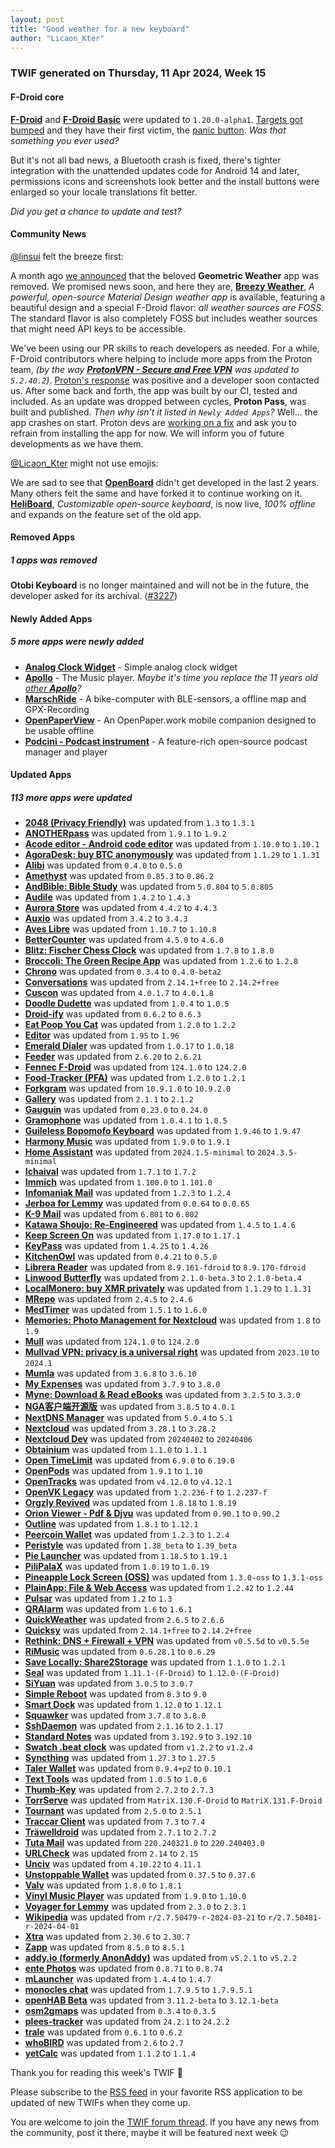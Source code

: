 ```yaml
---
layout: post
title: "Good weather for a new keyboard"
author: "Licaon_Kter"
---
```



### TWIF generated on Thursday, 11 Apr 2024, Week 15


#### F-Droid core
**[F-Droid](https://f-droid.org/packages/org.fdroid.fdroid)** and **[F-Droid Basic](https://f-droid.org/packages/org.fdroid.basic)** were updated to `1.20.0-alpha1`. [Targets got bumped](https://f-droid.org/2024/02/29/twif.html#f-droid-core) and they have their first victim, the [panic button](https://floss.social/@fdroidorg/112234329169081983). _Was that something you ever used?_

But it's not all bad news, a Bluetooth crash is fixed, there's tighter integration with the unattended updates code for Android 14 and later, permissions icons and screenshots look better and the install buttons were enlarged so your locale translations fit better.

_Did you get a chance to update and test?_


#### Community News
[@linsui](https://gitlab.com/linsui) felt the breeze first:

A month ago [we announced](https://f-droid.org/2024/03/14/twif.html#10-apps-were-removed) that the beloved **Geometric Weather** app was removed. We promised news soon, and here they are, **[Breezy Weather](https://f-droid.org/packages/org.breezyweather)**, _A powerful, open-source Material Design weather app_ is available, featuring a beautiful design and a special F-Droid flavor: _all weather sources are FOSS_. The standard flavor is also completely FOSS but includes weather sources that might need API keys to be accessible.

We've been using our PR skills to reach developers as needed. For a while, F-Droid contributors where helping to include more apps from the Proton team, _(by the way **[ProtonVPN - Secure and Free VPN](https://f-droid.org/packages/ch.protonvpn.android)** was updated to `5.2.40.2`)_. [Proton's response](https://mastodon.social/@protonmail/112093514395420058) was positive and a developer soon contacted us. After some back and forth, the app was built by our CI, tested and included. As an update was dropped between cycles, **Proton Pass**, was built and published. _Then why isn't it listed in `Newly Added Apps`?_ Well... the app crashes on start. Proton devs are [working on a fix](https://gitlab.com/fdroid/fdroiddata/-/merge_requests/14773#note_1856586599) and ask you to refrain from installing the app for now. We will inform you of future developments as we have them.

[@Licaon_Kter](https://gitlab.com/licaon-kter) might not use emojis:

We are sad to see that **[OpenBoard](https://f-droid.org/packages/org.dslul.openboard.inputmethod.latin/)** didn't get developed in the last 2 years. Many others felt the same and have forked it to continue working on it. **[HeliBoard](https://f-droid.org/packages/helium314.keyboard)**, _Customizable open-source keyboard_, is now live, _100% offline_ and expands on the feature set of the old app.


#### Removed Apps
##### 1 apps was removed
**Otobi Keyboard** is no longer maintained and will not be in the future, the developer asked for its archival. ([#3227](https://gitlab.com/fdroid/fdroiddata/-/issues/3227))


#### Newly Added Apps
##### 5 more apps were newly added
* **[Analog Clock Widget](https://f-droid.org/packages/eu.nemui.ailin.uclock)** - Simple analog clock widget
* **[Apollo](https://f-droid.org/packages/org.nuclearfog.apollo)** - The Music player. _Maybe it's time you replace the 11 years old [other **Apollo**](https://f-droid.org/packages/com.andrew.apollo/)?_
* **[MarschRide](https://f-droid.org/packages/de.box2code.marschride)** - A bike-computer with BLE-sensors, a offline map and GPX-Recording
* **[OpenPaperView](https://f-droid.org/packages/net.phbwt.paperwork)** - An OpenPaper.work mobile companion designed to be usable offline
* **[Podcini - Podcast instrument](https://f-droid.org/packages/ac.mdiq.podcini)** - A feature-rich open-source podcast manager and player


#### Updated Apps
##### 113 more apps were updated
* **[2048 (Privacy Friendly)](https://f-droid.org/packages/org.secuso.privacyfriendly2048)** was updated from `1.3` to `1.3.1`
* **[ANOTHERpass](https://f-droid.org/packages/de.jepfa.yapm)** was updated from `1.9.1` to `1.9.2`
* **[Acode editor - Android code editor](https://f-droid.org/packages/com.foxdebug.acode)** was updated from `1.10.0` to `1.10.1`
* **[AgoraDesk: buy BTC anonymously](https://f-droid.org/packages/com.agoradesk.app)** was updated from `1.1.29` to `1.1.31`
* **[Alibi](https://f-droid.org/packages/app.myzel394.alibi)** was updated from `0.4.0` to `0.5.0`
* **[Amethyst](https://f-droid.org/packages/com.vitorpamplona.amethyst)** was updated from `0.85.3` to `0.86.2`
* **[AndBible: Bible Study](https://f-droid.org/packages/net.bible.android.activity)** was updated from `5.0.804` to `5.0.805`
* **[Audile](https://f-droid.org/packages/com.mrsep.musicrecognizer)** was updated from `1.4.2` to `1.4.3`
* **[Aurora Store](https://f-droid.org/packages/com.aurora.store)** was updated from `4.4.2` to `4.4.3`
* **[Auxio](https://f-droid.org/packages/org.oxycblt.auxio)** was updated from `3.4.2` to `3.4.3`
* **[Aves Libre](https://f-droid.org/packages/deckers.thibault.aves.libre)** was updated from `1.10.7` to `1.10.8`
* **[BetterCounter](https://f-droid.org/packages/org.kde.bettercounter)** was updated from `4.5.0` to `4.6.0`
* **[Blitz: Fischer Chess Clock](https://f-droid.org/packages/net.leodesouza.blitz)** was updated from `1.7.8` to `1.8.0`
* **[Broccoli: The Green Recipe App](https://f-droid.org/packages/com.flauschcode.broccoli)** was updated from `1.2.6` to `1.2.8`
* **[Chrono](https://f-droid.org/packages/com.vicolo.chrono)** was updated from `0.3.4` to `0.4.0-beta2`
* **[Conversations](https://f-droid.org/packages/eu.siacs.conversations)** was updated from `2.14.1+free` to `2.14.2+free`
* **[Cuscon](https://f-droid.org/packages/com.froxot.cuscon.foss)** was updated from `4.0.1.7` to `4.0.1.8`
* **[Doodle Dudette](https://f-droid.org/packages/ardash.doodledudette)** was updated from `1.0.4` to `1.0.5`
* **[Droid-ify](https://f-droid.org/packages/com.looker.droidify)** was updated from `0.6.2` to `0.6.3`
* **[Eat Poop You Cat](https://f-droid.org/packages/dev.develsinthedetails.eatpoopyoucat)** was updated from `1.2.0` to `1.2.2`
* **[Editor](https://f-droid.org/packages/org.billthefarmer.editor)** was updated from `1.95` to `1.96`
* **[Emerald Dialer](https://f-droid.org/packages/ru.henridellal.dialer)** was updated from `1.0.17` to `1.0.18`
* **[Feeder](https://f-droid.org/packages/com.nononsenseapps.feeder)** was updated from `2.6.20` to `2.6.21`
* **[Fennec F-Droid](https://f-droid.org/packages/org.mozilla.fennec_fdroid)** was updated from `124.1.0` to `124.2.0`
* **[Food-Tracker (PFA)](https://f-droid.org/packages/org.secuso.privacyfriendlyfoodtracker)** was updated from `1.2.0` to `1.2.1`
* **[Forkgram](https://f-droid.org/packages/org.forkgram.messenger)** was updated from `10.9.1.0` to `10.9.2.0`
* **[Gallery](https://f-droid.org/packages/com.dot.gallery)** was updated from `2.1.1` to `2.1.2`
* **[Gauguin](https://f-droid.org/packages/org.piepmeyer.gauguin)** was updated from `0.23.0` to `0.24.0`
* **[Gramophone](https://f-droid.org/packages/org.akanework.gramophone)** was updated from `1.0.4.1` to `1.0.5`
* **[Guileless Bopomofo Keyboard](https://f-droid.org/packages/org.ghostsinthelab.apps.guilelessbopomofo)** was updated from `1.9.46` to `1.9.47`
* **[Harmony Music](https://f-droid.org/packages/com.anandnet.harmonymusic)** was updated from `1.9.0` to `1.9.1`
* **[Home Assistant](https://f-droid.org/packages/io.homeassistant.companion.android.minimal)** was updated from `2024.1.5-minimal` to `2024.3.5-minimal`
* **[Ichaival](https://f-droid.org/packages/com.utazukin.ichaival)** was updated from `1.7.1` to `1.7.2`
* **[Immich](https://f-droid.org/packages/app.alextran.immich)** was updated from `1.100.0` to `1.101.0`
* **[Infomaniak Mail](https://f-droid.org/packages/com.infomaniak.mail)** was updated from `1.2.3` to `1.2.4`
* **[Jerboa for Lemmy](https://f-droid.org/packages/com.jerboa)** was updated from `0.0.64` to `0.0.65`
* **[K-9 Mail](https://f-droid.org/packages/com.fsck.k9)** was updated from `6.801` to `6.802`
* **[Katawa Shoujo: Re-Engineered](https://f-droid.org/packages/com.fhs.ksre)** was updated from `1.4.5` to `1.4.6`
* **[Keep Screen On](https://f-droid.org/packages/com.elasticrock.keepscreenon)** was updated from `1.17.0` to `1.17.1`
* **[KeyPass](https://f-droid.org/packages/com.yogeshpaliyal.keypass)** was updated from `1.4.25` to `1.4.26`
* **[KitchenOwl](https://f-droid.org/packages/com.tombursch.kitchenowl)** was updated from `0.4.21` to `0.5.0`
* **[Librera Reader](https://f-droid.org/packages/com.foobnix.pro.pdf.reader)** was updated from `8.9.161-fdroid` to `8.9.170-fdroid`
* **[Linwood Butterfly](https://f-droid.org/packages/dev.linwood.butterfly.nightly)** was updated from `2.1.0-beta.3` to `2.1.0-beta.4`
* **[LocalMonero: buy XMR privately](https://f-droid.org/packages/co.localmonero.app)** was updated from `1.1.29` to `1.1.31`
* **[MRepo](https://f-droid.org/packages/com.sanmer.mrepo)** was updated from `2.4.5` to `2.4.6`
* **[MedTimer](https://f-droid.org/packages/com.futsch1.medtimer)** was updated from `1.5.1` to `1.6.0`
* **[Memories: Photo Management for Nextcloud](https://f-droid.org/packages/gallery.memories)** was updated from `1.8` to `1.9`
* **[Mull](https://f-droid.org/packages/us.spotco.fennec_dos)** was updated from `124.1.0` to `124.2.0`
* **[Mullvad VPN: privacy is a universal right](https://f-droid.org/packages/net.mullvad.mullvadvpn)** was updated from `2023.10` to `2024.1`
* **[Mumla](https://f-droid.org/packages/se.lublin.mumla)** was updated from `3.6.8` to `3.6.10`
* **[My Expenses](https://f-droid.org/packages/org.totschnig.myexpenses)** was updated from `3.7.9` to `3.8.0`
* **[Myne: Download & Read eBooks](https://f-droid.org/packages/com.starry.myne)** was updated from `3.2.5` to `3.3.0`
* **[NGA客户端开源版](https://f-droid.org/packages/gov.anzong.androidnga)** was updated from `3.8.5` to `4.0.1`
* **[NextDNS Manager](https://f-droid.org/packages/com.doubleangels.nextdnsmanagement)** was updated from `5.0.4` to `5.1`
* **[Nextcloud](https://f-droid.org/packages/com.nextcloud.client)** was updated from `3.28.1` to `3.28.2`
* **[Nextcloud Dev](https://f-droid.org/packages/com.nextcloud.android.beta)** was updated from `20240402` to `20240406`
* **[Obtainium](https://f-droid.org/packages/dev.imranr.obtainium.fdroid)** was updated from `1.1.0` to `1.1.1`
* **[Open TimeLimit](https://f-droid.org/packages/io.timelimit.android.open)** was updated from `6.9.0` to `6.19.0`
* **[OpenPods](https://f-droid.org/packages/com.dosse.airpods)** was updated from `1.9.1` to `1.10`
* **[OpenTracks](https://f-droid.org/packages/de.dennisguse.opentracks)** was updated from `v4.12.0` to `v4.12.1`
* **[OpenVK Legacy](https://f-droid.org/packages/uk.openvk.android.legacy)** was updated from `1.2.236-f` to `1.2.237-f`
* **[Orgzly Revived](https://f-droid.org/packages/com.orgzlyrevived)** was updated from `1.8.18` to `1.8.19`
* **[Orion Viewer - Pdf & Djvu](https://f-droid.org/packages/universe.constellation.orion.viewer)** was updated from `0.90.1` to `0.90.2`
* **[Outline](https://f-droid.org/packages/org.outline.android.client)** was updated from `1.8.1` to `1.12.1`
* **[Peercoin Wallet](https://f-droid.org/packages/com.coinerella.peercoin)** was updated from `1.2.3` to `1.2.4`
* **[Peristyle](https://f-droid.org/packages/app.simple.peri)** was updated from `1.38_beta` to `1.39_beta`
* **[Pie Launcher](https://f-droid.org/packages/de.markusfisch.android.pielauncher)** was updated from `1.18.5` to `1.19.1`
* **[PiliPalaX](https://f-droid.org/packages/com.orz12.PiliPalaX)** was updated from `1.0.19` to `1.0.19`
* **[Pineapple Lock Screen (OSS)](https://f-droid.org/packages/net.blumia.pineapple.lockscreen.oss)** was updated from `1.3.0-oss` to `1.3.1-oss`
* **[PlainApp: File & Web Access](https://f-droid.org/packages/com.ismartcoding.plain)** was updated from `1.2.42` to `1.2.44`
* **[Pulsar](https://f-droid.org/packages/ds.pulsar)** was updated from `1.2` to `1.3`
* **[QRAlarm](https://f-droid.org/packages/com.sweak.qralarm)** was updated from `1.6` to `1.6.1`
* **[QuickWeather](https://f-droid.org/packages/com.ominous.quickweather)** was updated from `2.6.5` to `2.6.6`
* **[Quicksy](https://f-droid.org/packages/im.quicksy.client)** was updated from `2.14.1+free` to `2.14.2+free`
* **[Rethink: DNS + Firewall + VPN](https://f-droid.org/packages/com.celzero.bravedns)** was updated from `v0.5.5d` to `v0.5.5e`
* **[RiMusic](https://f-droid.org/packages/it.fast4x.rimusic)** was updated from `0.6.28.1` to `0.6.29`
* **[Save Locally: Share2Storage](https://f-droid.org/packages/com.mateusrodcosta.apps.share2storage)** was updated from `1.1.0` to `1.2.1`
* **[Seal](https://f-droid.org/packages/com.junkfood.seal)** was updated from `1.11.1-(F-Droid)` to `1.12.0-(F-Droid)`
* **[SiYuan](https://f-droid.org/packages/org.b3log.siyuan)** was updated from `3.0.5` to `3.0.7`
* **[Simple Reboot](https://f-droid.org/packages/simple.reboot.com)** was updated from `8.3` to `9.0`
* **[Smart Dock](https://f-droid.org/packages/cu.axel.smartdock)** was updated from `1.12.0` to `1.12.1`
* **[Squawker](https://f-droid.org/packages/org.ca.squawker)** was updated from `3.7.8` to `3.8.0`
* **[SshDaemon](https://f-droid.org/packages/com.daemon.ssh)** was updated from `2.1.16` to `2.1.17`
* **[Standard Notes](https://f-droid.org/packages/com.standardnotes)** was updated from `3.192.9` to `3.192.10`
* **[Swatch .beat clock](https://f-droid.org/packages/eu.mirkodi.swatchbeatclock)** was updated from `v1.2.2` to `v1.2.4`
* **[Syncthing](https://f-droid.org/packages/com.nutomic.syncthingandroid)** was updated from `1.27.3` to `1.27.5`
* **[Taler Wallet](https://f-droid.org/packages/net.taler.wallet.fdroid)** was updated from `0.9.4+p2` to `0.10.1`
* **[Text Tools](https://f-droid.org/packages/com.corphish.quicktools)** was updated from `1.0.5` to `1.0.6`
* **[Thumb-Key](https://f-droid.org/packages/com.dessalines.thumbkey)** was updated from `2.7.2` to `2.7.3`
* **[TorrServe](https://f-droid.org/packages/ru.yourok.torrserve)** was updated from `MatriX.130.F-Droid` to `MatriX.131.F-Droid`
* **[Tournant](https://f-droid.org/packages/eu.zimbelstern.tournant)** was updated from `2.5.0` to `2.5.1`
* **[Traccar Client](https://f-droid.org/packages/org.traccar.client)** was updated from `7.3` to `7.4`
* **[Träwelldroid](https://f-droid.org/packages/de.hbch.traewelling)** was updated from `2.7.1` to `2.7.2`
* **[Tuta Mail](https://f-droid.org/packages/de.tutao.tutanota)** was updated from `220.240321.0` to `220.240403.0`
* **[URLCheck](https://f-droid.org/packages/com.trianguloy.urlchecker)** was updated from `2.14` to `2.15`
* **[Unciv](https://f-droid.org/packages/com.unciv.app)** was updated from `4.10.22` to `4.11.1`
* **[Unstoppable Wallet](https://f-droid.org/packages/io.horizontalsystems.bankwallet)** was updated from `0.37.5` to `0.37.6`
* **[Valv](https://f-droid.org/packages/se.arctosoft.vault)** was updated from `1.8.0` to `1.8.1`
* **[Vinyl Music Player](https://f-droid.org/packages/com.poupa.vinylmusicplayer)** was updated from `1.9.0` to `1.10.0`
* **[Voyager for Lemmy](https://f-droid.org/packages/app.vger.voyager)** was updated from `2.3.0` to `2.3.1`
* **[Wikipedia](https://f-droid.org/packages/org.wikipedia)** was updated from `r/2.7.50479-r-2024-03-21` to `r/2.7.50481-r-2024-04-01`
* **[Xtra](https://f-droid.org/packages/com.github.andreyasadchy.xtra)** was updated from `2.30.6` to `2.30.7`
* **[Zapp](https://f-droid.org/packages/de.christinecoenen.code.zapp)** was updated from `8.5.0` to `8.5.1`
* **[addy.io (formerly AnonAddy)](https://f-droid.org/packages/host.stjin.anonaddy)** was updated from `v5.2.1` to `v5.2.2`
* **[ente Photos](https://f-droid.org/packages/io.ente.photos.fdroid)** was updated from `0.8.71` to `0.8.74`
* **[mLauncher](https://f-droid.org/packages/app.mlauncher)** was updated from `1.4.4` to `1.4.7`
* **[monocles chat](https://f-droid.org/packages/de.monocles.chat)** was updated from `1.7.9.5` to `1.7.9.5.1`
* **[openHAB Beta](https://f-droid.org/packages/org.openhab.habdroid.beta)** was updated from `3.11.2-beta` to `3.12.1-beta`
* **[osm2gmaps](https://f-droid.org/packages/net.retiolus.osm2gmaps)** was updated from `0.3.4` to `0.3.5`
* **[plees-tracker](https://f-droid.org/packages/hu.vmiklos.plees_tracker)** was updated from `24.2.1` to `24.2.2`
* **[trale](https://f-droid.org/packages/de.quantumphysique.trale)** was updated from `0.6.1` to `0.6.2`
* **[whoBIRD](https://f-droid.org/packages/org.woheller69.whobird)** was updated from `2.6` to `2.7`
* **[yetCalc](https://f-droid.org/packages/yetzio.yetcalc)** was updated from `1.1.2` to `1.1.4`


Thank you for reading this week's TWIF 🙂

Please subscribe to the [RSS feed](https://f-droid.org/news/) in your favorite RSS application to be updated of new TWIFs when they come up.

You are welcome to join the [TWIF forum thread](https://forum.f-droid.org/t/new-twif-submission-thread/23546). If you have any news from the community, post it there, maybe it will be featured next week 😉